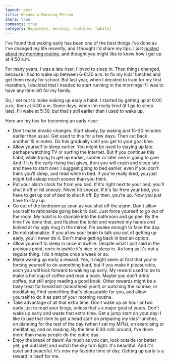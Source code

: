 ```yaml
---
layout: post
title: Become a Morning Person
share: true
comments: true
category: Happiness, morning, routines, habits]
---
```

I've found that waking early has been one of the best things I've done as I've changed my life recently, and I thought I'd share my tips. I just [posted about my morning routine][2], and thought you might like to know how I get up at 4:50 a.m.

For many years, I was a late riser. I loved to sleep in. Then things changed, because I had to wake up between 6-6:30 a.m. to fix my kids' lunches and get them ready for school. But last year, when I decided to train for my first marathon, I decided that I needed to start running in the mornings if I was to have any time left for my family.

So, I set out to make waking up early a habit. I started by getting up at 6:00 a.m., then at 5:30 a.m. Some days, when I'm really tired (if I go to sleep late), I'll wake at 5:30, but that's still earlier than I used to wake up.

Here are my tips for becoming an early riser:

* Don't make drastic changes. Start slowly, by waking just 15-30 minutes earlier than usual. Get used to this for a few days. Then cut back another 15 minutes. Do this gradually until you get to your goal time.
* Allow yourself to sleep earlier. You might be used to staying up late, perhaps watching TV or surfing the Internet. But if you continue this habit, while trying to get up earlier, sooner or later one is going to give. And if it is the early rising that gives, then you will crash and sleep late and have to start over. I suggest going to bed earlier, even if you don't think you'll sleep, and read while in bed. If you're really tired, you just might fall asleep much sooner than you think.
* Put your alarm clock far from you bed. If it's right next to your bed, you'll shut it off or hit snooze. Never hit snooze. If it's far from your bed, you have to get up out of bed to shut it off. By then, you're up. Now you just have to stay up.
* Go out of the bedroom as soon as you shut off the alarm. Don't allow yourself to rationalize going back to bed. Just force yourself to go out of the room. My habit is to stumble into the bathroom and go pee. By the time I've done that, and flushed the toilet and washed my hands and looked at my ugly mug in the mirror, I'm awake enough to face the day.
* Do not rationalize. If you allow your brain to talk you out of getting up early, you'll never do it. Don't make getting back in bed an option.
* Allow yourself to sleep in once in awhile. Despite what I just said in the previous point, once in awhile it's nice to sleep in. As long as it's not a regular thing. I do it maybe once a week or so.
* Make waking up early a reward. Yes, it might seem at first that you're forcing yourself to do something hard, but if you make it pleasurable, soon you will look forward to waking up early. My reward used to be to make a hot cup of coffee and read a book. Maybe you don't drink coffee, but still enjoy reading a good book. Other rewards might be a tasty treat for breakfast (smoothies! yum!) or watching the sunrise, or meditating. Find something that's pleasurable for you, and allow yourself to do it as part of your morning routine.
* Take advantage of all that extra time. Don't wake up an hour or two early just to read your blogs, unless that's a major goal of yours. Don't wake up early and waste that extra time. Get a jump start on your day! I like to use that time to get a head start on preparing my kids' lunches, on planning for the rest of the day (when I set my MITs), on exercising or meditating, and on reading. By the time 6:30 rolls around, I've done more than many people do the entire day.
* Enjoy the break of dawn! As much as you can, look outside (or better yet, get outside!) and watch the sky turn light. It's beautiful. And it's quiet and peaceful. It's now my favorite time of day. Getting up early is a reward in itself for me.

[1]: http://katieball.me/kasper/
[2]: http://katieball.me/kasper/happy-habits/2014/11/15/my-morning-routine.html
